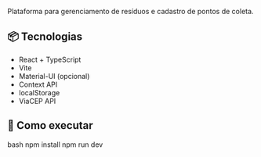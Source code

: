 Plataforma para gerenciamento de resíduos e cadastro de pontos de coleta.  

## 📦 Tecnologias
- React + TypeScript
- Vite
- Material-UI (opcional)
- Context API
- localStorage
- ViaCEP API

## 🚀 Como executar
bash
npm install
npm run dev